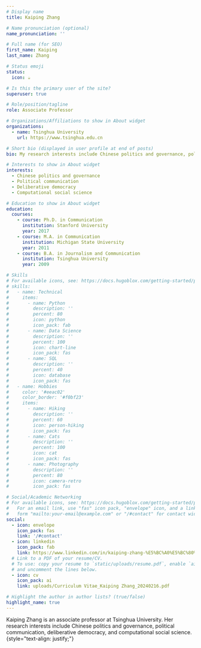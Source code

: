 ```yaml
---
# Display name
title: Kaiping Zhang

# Name pronunciation (optional)
name_pronunciation: ''

# Full name (for SEO)
first_name: Kaiping
last_name: Zhang

# Status emoji
status:
  icon: ☕️

# Is this the primary user of the site?
superuser: true

# Role/position/tagline
role: Associate Professor 

# Organizations/Affiliations to show in About widget
organizations:
  - name: Tsinghua University
    url: https://www.tsinghua.edu.cn

# Short bio (displayed in user profile at end of posts)
bio: My research interests include Chinese politics and governance, political communication, deliberative democracy, computational social science.

# Interests to show in About widget
interests:
  - Chinese politics and governance
  - Political communication
  - Deliberative democracy
  - Computational social science

# Education to show in About widget
education:
  courses:
    - course: Ph.D. in Communication
      institution: Stanford University
      year: 2017
    - course: M.A. in Communication	
      institution: Michigan State University
      year: 2011
    - course: B.A. in Journalism and Communication
      institution: Tsinghua University
      year: 2009

# Skills
# For available icons, see: https://docs.hugoblox.com/getting-started/page-builder/#icons
# skills:
#   - name: Technical
#     items:
#       - name: Python
#         description: ''
#         percent: 80
#         icon: python
#         icon_pack: fab
#       - name: Data Science
#         description: ''
#         percent: 100
#         icon: chart-line
#         icon_pack: fas
#       - name: SQL
#         description: ''
#         percent: 40
#         icon: database
#         icon_pack: fas
#   - name: Hobbies
#     color: '#eeac02'
#     color_border: '#f0bf23'
#     items:
#       - name: Hiking
#         description: ''
#         percent: 60
#         icon: person-hiking
#         icon_pack: fas
#       - name: Cats
#         description: ''
#         percent: 100
#         icon: cat
#         icon_pack: fas
#       - name: Photography
#         description: ''
#         percent: 80
#         icon: camera-retro
#         icon_pack: fas

# Social/Academic Networking
# For available icons, see: https://docs.hugoblox.com/getting-started/page-builder/#icons
#   For an email link, use "fas" icon pack, "envelope" icon, and a link in the
#   form "mailto:your-email@example.com" or "/#contact" for contact widget.
social:
  - icon: envelope
    icon_pack: fas
    link: '/#contact'
  - icon: linkedin
    icon_pack: fab
    link: https://www.linkedin.com/in/kaiping-zhang-%E5%BC%A0%E5%BC%80%E5%B9%B3-a2270216/
  # Link to a PDF of your resume/CV.
  # To use: copy your resume to `static/uploads/resume.pdf`, enable `ai` icons in `params.yaml`,
  # and uncomment the lines below.
  - icon: cv
    icon_pack: ai
    link: uploads/Curriculum Vitae_Kaiping Zhang_20240216.pdf

# Highlight the author in author lists? (true/false)
highlight_name: true
---
```


Kaiping Zhang is an associate professor at Tsinghua University. Her research interests include Chinese politics and governance, political communication, deliberative democracy, and computational social science.
{style="text-align: justify;"}
